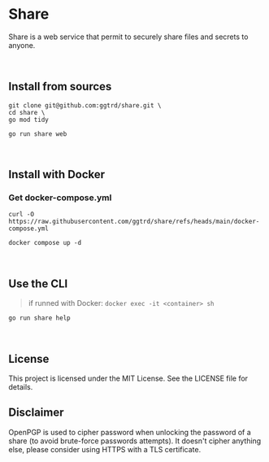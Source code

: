 # Share

Share is a web service that permit to securely share files and secrets to anyone.

<br>

## Install from sources
```
git clone git@github.com:ggtrd/share.git \
cd share \
go mod tidy
```
```
go run share web
```

<br>

## Install with Docker

### Get docker-compose.yml
```
curl -O https://raw.githubusercontent.com/ggtrd/share/refs/heads/main/docker-compose.yml
```

```
docker compose up -d
```

<br>

## Use the CLI

> if runned with Docker:
> ```docker exec -it <container> sh```

```
go run share help
```

<br>

## License
This project is licensed under the MIT License. See the LICENSE file for details.

## Disclaimer
OpenPGP is used to cipher password when unlocking the password of a share (to avoid brute-force passwords attempts). It doesn't cipher anything else, please consider using HTTPS with a TLS certificate.